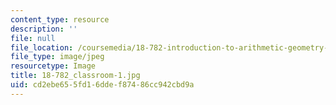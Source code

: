 ```yaml
---
content_type: resource
description: ''
file: null
file_location: /coursemedia/18-782-introduction-to-arithmetic-geometry-fall-2013/cd2ebe655fd16ddef87486cc942cbd9a_18-782_classroom-1.jpg
file_type: image/jpeg
resourcetype: Image
title: 18-782_classroom-1.jpg
uid: cd2ebe65-5fd1-6dde-f874-86cc942cbd9a
---
```

